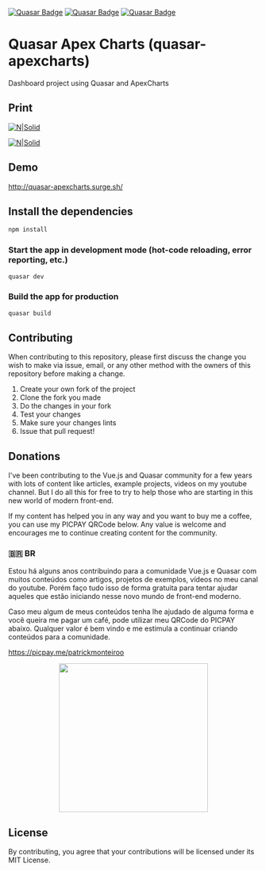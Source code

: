 
[![Quasar Badge](https://img.shields.io/badge/Framework-Quasar-blue)](https://quasar.dev)
[![Quasar Badge](https://img.shields.io/github/forks/patrickmonteiro/quasar-apexcharts?style=social)](https://quasar.dev)
[![Quasar Badge](https://img.shields.io/github/stars/patrickmonteiro/quasar-apexcharts?style=social)](https://quasar.dev)


# Quasar Apex Charts (quasar-apexcharts)

Dashboard project using Quasar and ApexCharts

## Print

[![N|Solid](https://github.com/patrickmonteiro/quasar-apexcharts/blob/master/docs/QuasarApexDashboard.PNG?raw=true)](http://quasar-apexcharts.surge.sh/)

[![N|Solid](https://github.com/patrickmonteiro/quasar-apexcharts/blob/master/docs/QuasarApexDashboard2.jpg?raw=true)](http://quasar-apexcharts.surge.sh/)

## Demo

http://quasar-apexcharts.surge.sh/

## Install the dependencies
```bash
npm install
```

### Start the app in development mode (hot-code reloading, error reporting, etc.)
```bash
quasar dev
```

### Build the app for production
```bash
quasar build
```

## Contributing

When contributing to this repository, please first discuss the change you wish to make via issue, email, or any other method with the owners of this repository before making a change.

1. Create your own fork of the project
2. Clone the fork you made
3. Do the changes in your fork
4. Test your changes
5. Make sure your changes lints
6. Issue that pull request!

## Donations

I've been contributing to the Vue.js and Quasar community for a few years with lots of content like articles, example projects, videos on my youtube channel. But I do all this for free to try to help those who are starting in this new world of modern front-end.

If my content has helped you in any way and you want to buy me a coffee, you can use my PICPAY QRCode below. Any value is welcome and encourages me to continue creating content for the community.


### 🇧🇷 **BR**

 Estou há alguns anos contribuindo para a comunidade Vue.js e Quasar com muitos conteúdos como artigos, projetos de exemplos, vídeos no meu canal do youtube. Porém faço tudo isso de forma gratuita para tentar ajudar aqueles que estão iniciando nesse novo mundo de front-end moderno.

Caso meu algum de meus conteúdos tenha lhe ajudado de alguma forma e você queira me pagar um café, pode utilizar meu QRCode do PICPAY abaixo. Qualquer valor é bem vindo e me estimula a continuar criando conteúdos para a comunidade.

 https://picpay.me/patrickmonteiroo

<div style="text-align: center;">
 <img src="https://github.com/patrickmonteiro/patrickmonteiro/blob/main/assets/picpay.jpg?raw=true" width="300px">
</div>



## License

By contributing, you agree that your contributions will be licensed under its MIT License.
